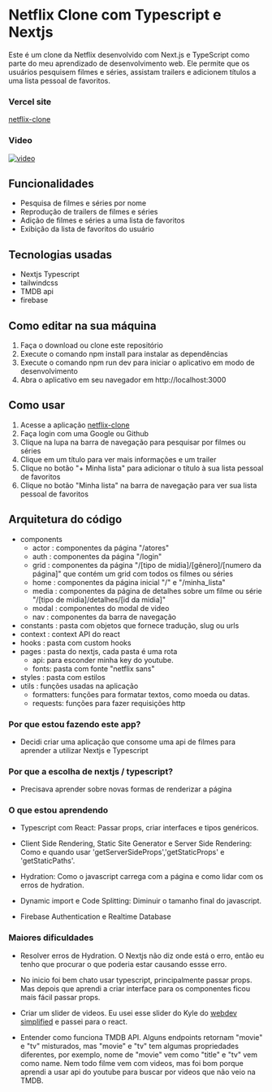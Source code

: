 # Netflix Clone com Typescript e Nextjs

Este é um clone da Netflix desenvolvido com Next.js e TypeScript como parte do meu aprendizado de desenvolvimento web. Ele permite que os usuários pesquisem filmes e séries, assistam trailers e adicionem títulos a uma lista pessoal de favoritos.

### Vercel site
[netflix-clone](https://nextflix-rm.vercel.app/)
### Video
[![video](https://i.ytimg.com/vi/0m8T--FJXlU/maxresdefault.jpg)](https://www.youtube.com/watch?v=0m8T--FJXlU)

## Funcionalidades

- Pesquisa de filmes e séries por nome
- Reprodução de trailers de filmes e séries
- Adição de filmes e séries a uma lista de favoritos
- Exibição da lista de favoritos do usuário

## Tecnologias usadas

- Nextjs Typescript
- tailwindcss
- TMDB api
- firebase

## Como editar na sua máquina

1. Faça o download ou clone este repositório
2. Execute o comando npm install para instalar as dependências
3. Execute o comando npm run dev para iniciar o aplicativo em modo de desenvolvimento
4. Abra o aplicativo em seu navegador em http://localhost:3000

## Como usar

1. Acesse a aplicação [netflix-clone](https://nextflix-rm.vercel.app/)
2. Faça login com uma Google ou Github
3. Clique na lupa na barra de navegação para pesquisar por filmes ou séries
4. Clique em um título para ver mais informações e um trailer
5. Clique no botão "+ Minha lista" para adicionar o título à sua lista pessoal de favoritos
6. Clique no botão "Minha lista" na barra de navegação para ver sua lista pessoal de favoritos

## Arquitetura do código

- components
  - actor : componentes da página "/atores"
  - auth : componentes da página "/login"
  - grid : componentes da página "/[tipo de midia]/[gênero]/[numero da página]" que contém um grid com todos os filmes ou séries
  - home : componentes da página inicial "/" e "/minha_lista"
  - media : componentes da página de detalhes sobre um filme ou série "/[tipo de midia]/detalhes/[id da midia]"
  - modal : componentes do modal de video
  - nav : componentes da barra de navegação
- constants : pasta com objetos que fornece tradução, slug ou urls
- context : context API do react
- hooks : pasta com custom hooks
- pages : pasta do nextjs, cada pasta é uma rota
  - api: para esconder minha key do youtube.
  - fonts: pasta com fonte "netflix sans"
- styles : pasta com estilos
- utils : funções usadas na aplicação
  - formatters: funções para formatar textos, como moeda ou datas.
  - requests: funções para fazer requisições http

### Por que estou fazendo este app?

- Decidi criar uma aplicação que consome uma api de filmes para aprender a utilizar Nextjs e Typescript

### Por que a escolha de nextjs / typescript?

- Precisava aprender sobre novas formas de renderizar a página

### O que estou aprendendo

- Typescript com React: Passar props, criar interfaces e tipos genéricos.

- Client Side Rendering, Static Site Generator e Server Side Rendering: Como e quando usar 'getServerSideProps','getStaticProps' e 'getStaticPaths'.

- Hydration: Como o javascript carrega com a página e como lidar com os erros de hydration.

- Dynamic import e Code Splitting: Diminuir o tamanho final do javascript.

- Firebase Authentication e Realtime Database

### Maiores dificuldades

- Resolver erros de Hydration. O Nextjs não diz onde está o erro, então eu tenho que procurar o que poderia estar causando essse erro.

- No inicio foi bem chato usar typescript, principalmente passar props. Mas depois que aprendi a criar interface para os componentes ficou mais fácil passar props.

- Criar um slider de videos. Eu usei esse slider do Kyle do [webdev simplified](https://www.youtube.com/watch?v=yq4BeRtUHbk&t=10s) e passei para o react.

- Entender como funciona TMDB API. Alguns endpoints retornam "movie" e "tv" misturados, mas "movie" e "tv" tem algumas propriedades diferentes, por exemplo, nome de "movie" vem como "title" e "tv" vem como name. Nem todo filme vem com videos, mas foi bom porque aprendi a usar api do youtube para buscar por videos que não veio na TMDB.
